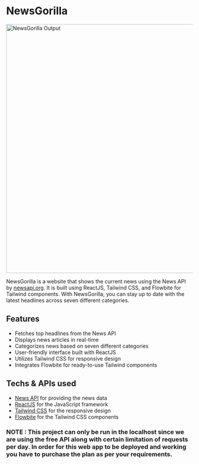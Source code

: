 # NewsGorilla
<img src="https://res.cloudinary.com/dg7etzwks/image/upload/v1688400271/portfolioProjects/newsappPro_qvseao.png" alt="NewsGorilla Output" style="height: auto; width: 670px;" />

NewsGorilla is a website that shows the current news using the News API by [newsapi.org](https://newsapi.org). It is built using ReactJS, Tailwind CSS, and Flowbite for Tailwind components. With NewsGorilla, you can stay up to date with the latest headlines across seven different categories.

## Features

- Fetches top headlines from the News API
- Displays news articles in real-time
- Categorizes news based on seven different categories
- User-friendly interface built with ReactJS
- Utilizes Tailwind CSS for responsive design
- Integrates Flowbite for ready-to-use Tailwind components

## Techs & APIs used
- [News API](https://newsapi.org) for providing the news data
- [ReactJS](https://reactjs.org) for the JavaScript framework
- [Tailwind CSS](https://tailwindcss.com) for the responsive design
- [Flowbite](https://flowbite.com) for the Tailwind CSS components

### NOTE : This project can only be run in the localhost since we are using the free API along with certain limitation of requests per day. In order for this web app to be deployed and working you have to purchase the plan as per your requirements.

